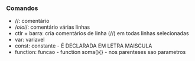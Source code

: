 ### Comandos

- //: comentário
- /*oioi*/: comentário várias linhas
- ctlr + barra: cria comentários de linha (//) em todas linhas selecionadas
- var: variavel
- const: constante - É DECLARADA EM LETRA MAISCULA
- function: funcao - function soma(){} - nos parenteses sao parametros